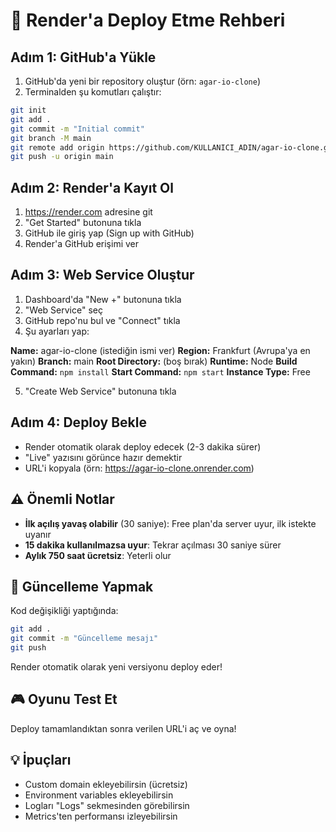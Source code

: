 # 🚀 Render'a Deploy Etme Rehberi

## Adım 1: GitHub'a Yükle

1. GitHub'da yeni bir repository oluştur (örn: `agar-io-clone`)
2. Terminalden şu komutları çalıştır:

```bash
git init
git add .
git commit -m "Initial commit"
git branch -M main
git remote add origin https://github.com/KULLANICI_ADIN/agar-io-clone.git
git push -u origin main
```

## Adım 2: Render'a Kayıt Ol

1. https://render.com adresine git
2. "Get Started" butonuna tıkla
3. GitHub ile giriş yap (Sign up with GitHub)
4. Render'a GitHub erişimi ver

## Adım 3: Web Service Oluştur

1. Dashboard'da "New +" butonuna tıkla
2. "Web Service" seç
3. GitHub repo'nu bul ve "Connect" tıkla
4. Şu ayarları yap:

**Name:** agar-io-clone (istediğin ismi ver)
**Region:** Frankfurt (Avrupa'ya en yakın)
**Branch:** main
**Root Directory:** (boş bırak)
**Runtime:** Node
**Build Command:** `npm install`
**Start Command:** `npm start`
**Instance Type:** Free

5. "Create Web Service" butonuna tıkla

## Adım 4: Deploy Bekle

- Render otomatik olarak deploy edecek (2-3 dakika sürer)
- "Live" yazısını görünce hazır demektir
- URL'i kopyala (örn: https://agar-io-clone.onrender.com)

## ⚠️ Önemli Notlar

- **İlk açılış yavaş olabilir** (30 saniye): Free plan'da server uyur, ilk istekte uyanır
- **15 dakika kullanılmazsa uyur**: Tekrar açılması 30 saniye sürer
- **Aylık 750 saat ücretsiz**: Yeterli olur

## 🔄 Güncelleme Yapmak

Kod değişikliği yaptığında:

```bash
git add .
git commit -m "Güncelleme mesajı"
git push
```

Render otomatik olarak yeni versiyonu deploy eder!

## 🎮 Oyunu Test Et

Deploy tamamlandıktan sonra verilen URL'i aç ve oyna!

## 💡 İpuçları

- Custom domain ekleyebilirsin (ücretsiz)
- Environment variables ekleyebilirsin
- Logları "Logs" sekmesinden görebilirsin
- Metrics'ten performansı izleyebilirsin
